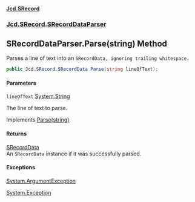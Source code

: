 #### [Jcd.SRecord](index.md 'index')
### [Jcd.SRecord](Jcd.SRecord.md 'Jcd.SRecord').[SRecordDataParser](Jcd.SRecord.SRecordDataParser.md 'Jcd.SRecord.SRecordDataParser')

## SRecordDataParser.Parse(string) Method

Parses a line of text into an `SRecordData, ignoring trailing whitespace.`

```csharp
public Jcd.SRecord.SRecordData Parse(string lineOfText);
```
#### Parameters

<a name='Jcd.SRecord.SRecordDataParser.Parse(string).lineOfText'></a>

`lineOfText` [System.String](https://docs.microsoft.com/en-us/dotnet/api/System.String 'System.String')

The line of text to parse.

Implements [Parse(string)](Jcd.SRecord.ISRecordDataParser.Parse(string).md 'Jcd.SRecord.ISRecordDataParser.Parse(string)')

#### Returns
[SRecordData](Jcd.SRecord.SRecordData.md 'Jcd.SRecord.SRecordData')  
An `SRecordData` instance if it was successfully parsed.

#### Exceptions

[System.ArgumentException](https://docs.microsoft.com/en-us/dotnet/api/System.ArgumentException 'System.ArgumentException')

[System.Exception](https://docs.microsoft.com/en-us/dotnet/api/System.Exception 'System.Exception')
